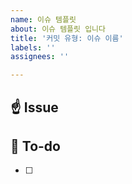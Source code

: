 ```yaml
---
name: 이슈 템플릿
about: 이슈 템플릿 입니다
title: '커밋 유형: 이슈 이름'
labels: ''
assignees: ''

---
```


## ☝️  Issue
<!--이슈 내용을 적어주세요-->

## 📃 To-do
<!-- 할 일을 적어주세요-->
- [ ]
